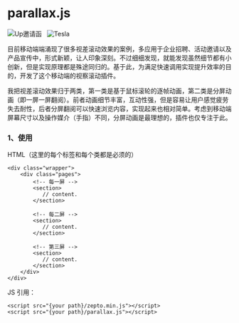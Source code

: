 parallax.js
===========

![Up邀请函](https://raw.githubusercontent.com/hahnzhu/parallax.js/master/assets/gif/invitation.gif)&nbsp;&nbsp;&nbsp;![Tesla](https://raw.githubusercontent.com/hahnzhu/parallax.js/master/assets/gif/tesla.gif)

目前移动端端涌现了很多视差滚动效果的案例，多应用于企业招聘、活动邀请以及产品宣传中，形式新颖，让人印象深刻。不过细细发现，就能发现虽然细节都有小创新，但是实现原理都是殊途同归的。基于此，为满足快速调用实现提升效率的目的，开发了这个移动端的视察滚动插件。

我把视差滚动效果归于两类，第一类是基于鼠标滚轮的逐帧动画，第二类是分屏动画（即一屏一屏翻阅）。前者动画细节丰富，互动性强，但是容易让用户感觉疲劳失去耐性，后者分屏翻阅可以快速浏览内容，实现起来也相对简单。考虑到移动端屏幕尺寸以及操作媒介（手指）不同，分屏动画是最理想的，插件也仅专注于此。



### 1、使用

HTML（这里的每个标签和每个类都是必须的）
```
<div class="wrapper">
	<div class="pages">
		<!-- 每一屏 -->
		<section>
		   // content.
		</section>
	
		<!-- 每二屏 -->
		<section>
		   // content.
		</section>
	
		<!-- 第三屏 -->
		<section>
		   // content.
		</section>
	</div>
</div>
```

JS 引用：
```
<script src="{your path}/zepto.min.js"></script>
<script src="{your path}/parallax.js"></script>
```
